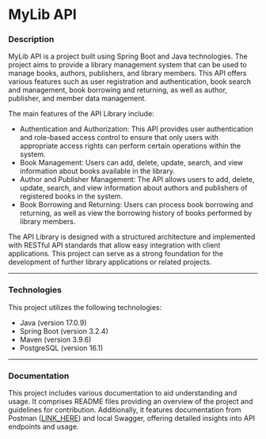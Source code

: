 # MyLib API


### Description
MyLib API is a project built using Spring Boot and Java technologies. The project aims to provide a library management system that can be used to manage books, authors, publishers, and library members. This API offers various features such as user registration and authentication, book search and management, book borrowing and returning, as well as author, publisher, and member data management.

The main features of the API Library include:
- Authentication and Authorization: This API provides user authentication and role-based access control to ensure that only users with appropriate access rights can perform certain operations within the system.
- Book Management: Users can add, delete, update, search, and view information about books available in the library.
- Author and Publisher Management: The API allows users to add, delete, update, search, and view information about authors and publishers of registered books in the system.
- Book Borrowing and Returning: Users can process book borrowing and returning, as well as view the borrowing history of books performed by library members.

The API Library is designed with a structured architecture and implemented with RESTful API standards that allow easy integration with client applications. This project can serve as a strong foundation for the development of further library applications or related projects.

---
### Technologies
This project utilizes the following technologies:
- Java (version 17.0.9)
- Spring Boot (version 3.2.4)
- Maven (version 3.9.6)
- PostgreSQL (version 16.1)

---
### Documentation
This project includes various documentation to aid understanding and usage. It comprises README files providing an overview of the project and guidelines for contribution. Additionally, it features documentation from Postman ([LINK_HERE](https://documenter.getpostman.com/view/26667349/2sA35EaNSc)) and local Swagger, offering detailed insights into API endpoints and usage.

